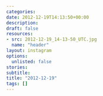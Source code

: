 ```yaml
---
categories:
date: 2012-12-19T14:13:50+00:00
description:
draft: false
resources:
- src: 2012-12-19_14-13-50_UTC.jpg
  name: "header"
layout: instagram
options:
  unlisted: false
stories:
subtitle:
title: "2012-12-19"
tags: []
---
```


 
